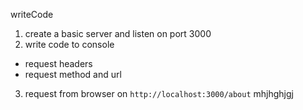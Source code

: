 writeCode

1. create a basic server and listen on port 3000
2. write code to console
  - request headers
  - request method and url
3. request from browser on `http://localhost:3000/about` mhjhghjgj



